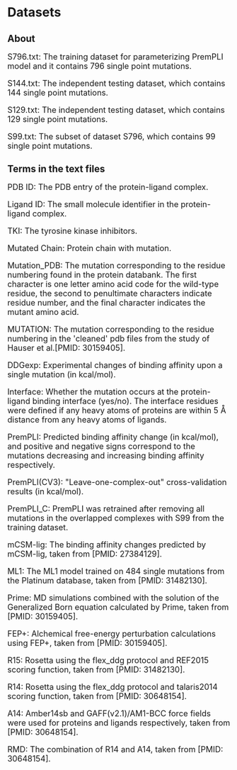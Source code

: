 # Datasets

## About

<font size=4>

S796.txt: The training dataset for parameterizing PremPLI model and it contains 796 single point mutations.

S144.txt: The independent testing dataset, which contains 144 single point mutations.

S129.txt: The independent testing dataset, which contains 129 single point mutations.

S99.txt: The subset of dataset S796, which contains 99 single point mutations.

</font> 

## Terms in the text files

<font size=4>

PDB ID: The PDB entry of the protein-ligand complex.

Ligand ID: The small molecule identifier in the protein-ligand complex.

TKI: The tyrosine kinase inhibitors.

Mutated Chain: Protein chain with mutation.

Mutation_PDB: The mutation corresponding to the residue numbering found in the protein databank. The first character is one letter amino acid code for the wild-type residue, the second to penultimate characters indicate residue number, and the final character indicates the mutant amino acid.

MUTATION: The mutation corresponding to the residue numbering in the 'cleaned' pdb files from the study of Hauser et al.[PMID: 30159405].

DDGexp: Experimental changes of binding affinity upon a single mutation (in kcal/mol).

Interface: Whether the mutation occurs at the protein-ligand binding interface (yes/no). The interface residues were defined if any heavy atoms of proteins are within 5 Å distance from any heavy atoms of ligands.

PremPLI: Predicted binding affinity change (in kcal/mol), and positive and negative signs correspond to the mutations decreasing and increasing binding affinity respectively.

PremPLI(CV3): "Leave-one-complex-out" cross-validation results (in kcal/mol).

PremPLI_C: PremPLI was retrained after removing all mutations in the overlapped complexes with S99 from the training dataset.

mCSM-lig: The binding affinity changes predicted by mCSM-lig, taken from [PMID: 27384129].

ML1: The ML1 model trained on 484 single mutations from the Platinum database, taken from [PMID: 31482130]. 

Prime: MD simulations combined with the solution of the Generalized Born equation calculated by Prime, taken from [PMID: 30159405].

FEP+: Alchemical free-energy perturbation calculations using FEP+, taken from [PMID: 30159405].

R15: Rosetta using the flex_ddg protocol and REF2015 scoring function, taken from [PMID: 31482130].

R14: Rosetta using the flex_ddg protocol and talaris2014 scoring function, taken from [PMID: 30648154].

A14: Amber14sb and GAFF(v2.1)/AM1-BCC force fields were used for proteins and ligands respectively, taken from [PMID: 30648154].

RMD: The combination of R14 and A14, taken from [PMID: 30648154].

</font> 
